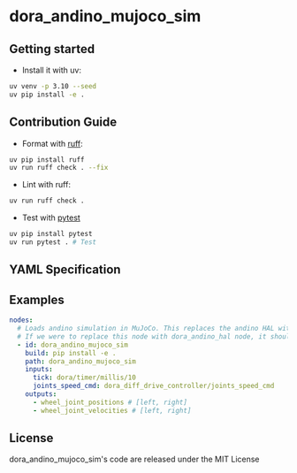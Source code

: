 # dora_andino_mujoco_sim

## Getting started

- Install it with uv:

```bash
uv venv -p 3.10 --seed
uv pip install -e .
```

## Contribution Guide

- Format with [ruff](https://docs.astral.sh/ruff/):

```bash
uv pip install ruff
uv run ruff check . --fix
```

- Lint with ruff:

```bash
uv run ruff check .
```

- Test with [pytest](https://github.com/pytest-dev/pytest)

```bash
uv pip install pytest
uv run pytest . # Test
```

## YAML Specification

## Examples

```yml
nodes:
  # Loads andino simulation in MuJoCo. This replaces the andino HAL with a simulated version.
  # If we were to replace this node with dora_andino_hal node, it should be able to run the dataflow.
  - id: dora_andino_mujoco_sim
    build: pip install -e .
    path: dora_andino_mujoco_sim
    inputs:
      tick: dora/timer/millis/10
      joints_speed_cmd: dora_diff_drive_controller/joints_speed_cmd
    outputs:
      - wheel_joint_positions # [left, right]
      - wheel_joint_velocities # [left, right]
```

## License

dora_andino_mujoco_sim's code are released under the MIT License

